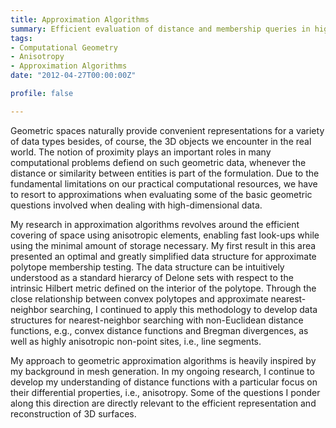 ```yaml
---
title: Approximation Algorithms
summary: Efficient evaluation of distance and membership queries in high-dimensional spaces
tags:
- Computational Geometry
- Anisotropy
- Approximation Algorithms
date: "2012-04-27T00:00:00Z"

profile: false

---
```


Geometric spaces naturally provide convenient representations for a variety of data types besides, of course, the 3D objects we encounter in the real world. The notion of proximity plays an important roles in many computational problems defiend on such geometric data, whenever the distance or similarity between entities is part of the formulation. Due to the fundamental limitations on our practical computational resources, we have to resort to approximations when evaluating some of the basic geometric questions involved when dealing with high-dimensional data.

My research in approximation algorithms revolves around the efficient covering of space using anisotropic elements, enabling fast look-ups while using the minimal amount of storage necessary. My first result in this area presented an optimal and greatly simplified data structure for approximate polytope membership testing. The data structure can be intuitively understood as a standard hierarcy of Delone sets with respect to the intrinsic Hilbert metric defined on the interior of the polytope. Through the close relationship between convex polytopes and approximate nearest-neighbor searching, I continued to apply this methodology to develop data structures for nearest-neighbor searching with non-Euclidean distance functions, e.g., convex distance functions and Bregman divergences, as well as highly anisotropic non-point sites, i.e., line segments.

My approach to geometric approximation algorithms is heavily inspired by my background in mesh generation. In my ongoing research, I continue to develop my understanding of distance functions with a particular focus on their differential properties, i.e., anisotropy. Some of the questions I ponder along this direction are directly relevant to the efficient representation and reconstruction of 3D surfaces.